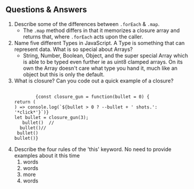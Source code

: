 ## Questions & Answers
1. Describe some of the differences between `.forEach` & `.map`.
	- The `.map` method differs in that it memorizes a closure array and returns that, where `.forEach` acts upon the caller.
2. Name five different Types in JavaScript. A Type is something that can represent data. What is so special about Arrays?
	- String, Number, Boolean, Object, and the super special Array which is able to be typed even further ie as uint8 clamped arrays. On its own the Array doesn't care what type you hand it, much like an object but this is only the default.
3. What is closure? Can you code out a quick example of a closure?
	```	
	
			{const closure_gun = function(bullet = 0) {             return (
	) => console.log(`${bullet > 0 ? --bullet + ' shots.': '*click*'}`)}
    let bullet = closure_gun(3);
       bullet()  //
      bullet()//
     bullet()
    bullet()}
	
	```
4. Describe the four rules of the 'this' keyword. No need to provide examples about it this time
	1. words 
	2. words
	3. more
	4. words
